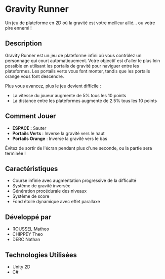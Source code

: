# Gravity Runner

Un jeu de plateforme en 2D où la gravité est votre meilleur allié... ou votre pire ennemi !

## Description

Gravity Runner est un jeu de plateforme infini où vous contrôlez un personnage qui court automatiquement. Votre objectif est d'aller le plus loin possible en utilisant les portails de gravité pour naviguer entre les plateformes. Les portails verts vous font monter, tandis que les portails orange vous font descendre.

Plus vous avancez, plus le jeu devient difficile :
- La vitesse du joueur augmente de 5% tous les 10 points
- La distance entre les plateformes augmente de 2.5% tous les 10 points

## Comment Jouer

- **ESPACE** : Sauter
- **Portails Verts** : Inverse la gravité vers le haut
- **Portails Orange** : Inverse la gravité vers le bas

Évitez de sortir de l'écran pendant plus d'une seconde, ou la partie sera terminée !

## Caractéristiques

- Course infinie avec augmentation progressive de la difficulté
- Système de gravité inversée
- Génération procédurale des niveaux
- Système de score
- Fond étoilé dynamique avec effet parallaxe

## Développé par

- ROUSSEL Matheo
- CHIPPEY Theo
- DERC Nathan

## Technologies Utilisées

- Unity 2D
- C# 